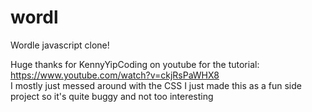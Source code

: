 # wordl
Wordle javascript clone!

Huge thanks for KennyYipCoding on youtube for the tutorial: https://www.youtube.com/watch?v=ckjRsPaWHX8  
I mostly just messed around with the CSS
I just made this as a fun side project so it's quite buggy and not too interesting
